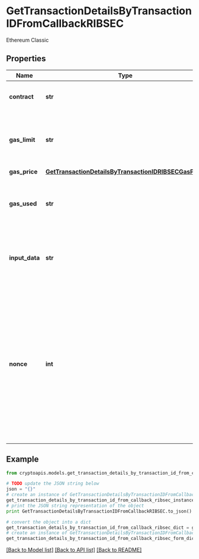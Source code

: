 # GetTransactionDetailsByTransactionIDFromCallbackRIBSEC

Ethereum Classic

## Properties
Name | Type | Description | Notes
------------ | ------------- | ------------- | -------------
**contract** | **str** | Represents the specific transaction contract. | 
**gas_limit** | **str** | Represents the amount of gas used by this specific transaction alone. | 
**gas_price** | [**GetTransactionDetailsByTransactionIDRIBSECGasPrice**](GetTransactionDetailsByTransactionIDRIBSECGasPrice.md) |  | 
**gas_used** | **str** | Represents the exact unit of gas that was used for the transaction. | 
**input_data** | **str** | Represents additional information that is required for the transaction. | 
**nonce** | **int** | Represents the sequential running number for an address, starting from 0 for the first transaction. E.g., if the nonce of a transaction is 10, it would be the 11th transaction sent from the sender&#39;s address. | 

## Example

```python
from cryptoapis.models.get_transaction_details_by_transaction_id_from_callback_ribsec import GetTransactionDetailsByTransactionIDFromCallbackRIBSEC

# TODO update the JSON string below
json = "{}"
# create an instance of GetTransactionDetailsByTransactionIDFromCallbackRIBSEC from a JSON string
get_transaction_details_by_transaction_id_from_callback_ribsec_instance = GetTransactionDetailsByTransactionIDFromCallbackRIBSEC.from_json(json)
# print the JSON string representation of the object
print GetTransactionDetailsByTransactionIDFromCallbackRIBSEC.to_json()

# convert the object into a dict
get_transaction_details_by_transaction_id_from_callback_ribsec_dict = get_transaction_details_by_transaction_id_from_callback_ribsec_instance.to_dict()
# create an instance of GetTransactionDetailsByTransactionIDFromCallbackRIBSEC from a dict
get_transaction_details_by_transaction_id_from_callback_ribsec_form_dict = get_transaction_details_by_transaction_id_from_callback_ribsec.from_dict(get_transaction_details_by_transaction_id_from_callback_ribsec_dict)
```
[[Back to Model list]](../README.md#documentation-for-models) [[Back to API list]](../README.md#documentation-for-api-endpoints) [[Back to README]](../README.md)


